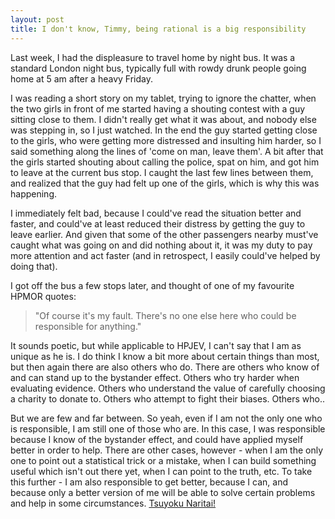 ```yaml
---
layout: post
title: I don't know, Timmy, being rational is a big responsibility
---
```


Last week, I had the displeasure to travel home by night bus. It was a standard London night bus, typically full with rowdy drunk people going home at 5 am after a heavy Friday.

I was reading a short story on my tablet, trying to ignore the chatter, when the two girls in front of me started having a shouting contest with a guy sitting close to them. I didn't really get what it was about, and nobody else was stepping in, so I just watched. In the end the guy started getting close to the girls, who were getting more distressed and insulting him harder, so I said something along the lines of 'come on man, leave them'. A bit after that the girls started shouting about calling the police, spat on him, and got him to leave at the current bus stop. I caught the last few lines between them, and realized that the guy had felt up one of the girls, which is why this was happening.

I immediately felt bad, because I could've read the situation better and faster, and could've at least reduced their distress by getting the guy to leave earlier. And given that some of the other passengers nearby must've caught what was going on and did nothing about it, it was my duty to pay more attention and act faster (and in retrospect, I easily could've helped by doing that).

I got off the bus a few stops later, and thought of one of my favourite HPMOR quotes:

>"Of course it's my fault. There's no one else here who could be responsible for anything."


It sounds poetic, but while applicable to HPJEV, I can't say that I am as unique as he is. I do think I know a bit more about certain things than most, but then again there are also others who do. There are others who know of and can stand up to the bystander effect. Others who try harder when evaluating evidence. Others who understand the value of carefully choosing a charity to donate to. Others who attempt to fight their biases. Others who..

But we are few and far between. So yeah, even if I am not the only one who is responsible, I am still one of those who are. In this case, I was responsible because I know of the bystander effect, and could have applied myself better in order to help. There are other cases, however - when I am the only one to point out a statistical trick or a mistake, when I can build something useful which isn't out there yet, when I can point to the truth, etc. To take this further - I am also responsible to get better, because I can, and because only a better version of me will be able to solve certain problems and help in some circumstances. [Tsuyoku Naritai!](http://lesswrong.com/lw/h8/tsuyoku_naritai_i_want_to_become_stronger/)
